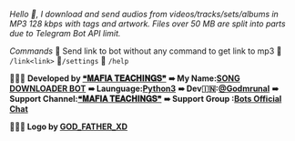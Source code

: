 *Hello 👋, I download and send audios from videos/tracks/sets/albums in *MP3 128 kbps* with tags and artwork. Files over 50 MB are split into parts due to Telegram Bot API limit.*

*Commands*
🌹 Send link to bot without any command to get link to mp3
🌹 `/link<link>`
🌹`/settings`
🌹 `/help`



👨🏻‍💻 **Developed by [❝𝐌𝐀𝐅𝐈𝐀 𝐓𝐄𝐀𝐂𝐇𝐈𝐍𝐆𝐒❞](https://t.me/Mafia_Teaching)**
**➠ My Name:[SONG DOWNLOADER BOT](https://t.me/BeastMusicalBot)**
**➠ Launguage:[Python3](https://www.python.org/)**
**➠ Dev🇮🇳:[@Godmrunal](https://t.me/Godmrunal)**
**➠ Support Channel:[❝𝐌𝐀𝐅𝐈𝐀 𝐓𝐄𝐀𝐂𝐇𝐈𝐍𝐆𝐒❞](https://t.me/Mafia_Teaching)**
**➠ Support Group :[Bots Official Chat](https://t.me/TelebotsscHAT)**

**👩🏻‍🎨 Logo by [GOD_FATHER_XD](https://t.me/GOD_FATHER_XD)**
